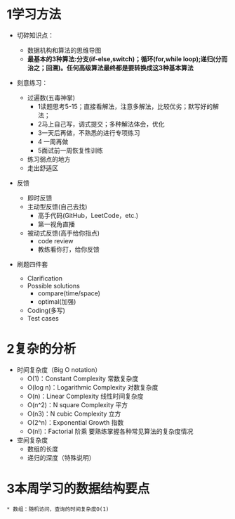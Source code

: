 # 1学习方法
* 切碎知识点：
    * 数据机构和算法的思维导图
    * **最基本的3种算法:分支(if-else,switch)；循环(for,while loop);递归(分而治之；回溯)。任何高级算法最终都是要转换成这3种基本算法**

* 刻意练习：
    * 过遍数(五毒神掌)
        * 1读题思考5-15；直接看解法，注意多解法，比较优劣；默写好的解法；
        * 2马上自己写，调式提交；多种解法体会，优化
        * 3一天后再做，不熟悉的进行专项练习
        * 4 一周再做
        * 5面试前一周恢复性训练
    * 练习弱点的地方
    * 走出舒适区
* 反馈
    * 即时反馈
    * 主动型反馈(自己去找)
        * 高手代码(GitHub，LeetCode，etc.)
        * 第一视角直播
    * 被动式反馈(高手给你指点)
        * code review
        * 教练看你打，给你反馈
* 刷题四件套
    * Clarification
    * Possible solutions
        * compare(time/space)
        * optimal(加强)
    * Coding(多写)
    * Test cases
# 2复杂的分析
* 时间复杂度（Big O notation）
    * O(1)：Constant Complexity 常数复杂度
    * O(log n)：Logarithmic Complexity 对数复杂度
    * O(n)：Linear Complexity 线性时间复杂度
    * O(n^2)：N square Complexity 平方
    * O(n3)：N cubic Complexity 立方
    * O(2^n)：Exponential Growth 指数
    * O(n!)：Factorial 阶乘
要熟练掌握各种常见算法的复杂度情况
* 空间复杂度
    * 数组的长度
    * 递归的深度（特殊说明）
# 3本周学习的数据结构要点

    * 数组：随机访问，查询的时间复杂度O(1)